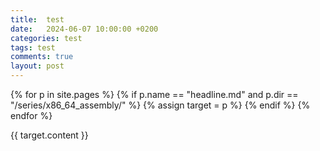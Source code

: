 ```yaml
---
title:  test
date:   2024-06-07 10:00:00 +0200
categories: test
tags: test
comments: true
layout: post
---
```


{% for p in site.pages %}
{% if p.name == "headline.md" and p.dir == "/series/x86_64_assembly/" %}
    {% assign target = p %}
{% endif %}
{% endfor %}

{{ target.content }}
